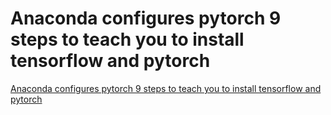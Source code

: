 # Anaconda configures pytorch 9 steps to teach you to install tensorflow and pytorch
[Anaconda configures pytorch 9 steps to teach you to install tensorflow and pytorch](https://aiwithcloud.com/2022/09/15/anaconda_configures_pytorch_9_steps_to_teach_you_to_install_tensorflow_and_pytorch/)